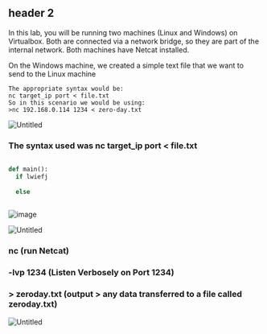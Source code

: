 ## header 2
In this lab, you will be running two machines (Linux and Windows) on Virtualbox. 
Both are connected via a network bridge, so they are part of the internal network.
Both machines have Netcat installed.

On the Windows machine, we created a simple text file that we want to send to the Linux machine
```
The appropriate syntax would be:
nc target_ip port < file.txt
So in this scenario we would be using:
>nc 192.168.0.114 1234 < zero-day.txt
```
![Untitled](https://user-images.githubusercontent.com/47218652/60911957-eaf8d880-a249-11e9-9d01-e43961cf8462.png)

### The syntax used was nc target_ip port < file.txt

```Python

def main():
  if lwiefj
  
  else 
  
```
![image](https://user-images.githubusercontent.com/47218652/60907394-0a3e3880-a23f-11e9-9849-55827c900736.png)


![Untitled](https://user-images.githubusercontent.com/47218652/60912573-45466900-a24b-11e9-8f5b-649359890ec7.png)



###    nc (run Netcat)
###    -lvp 1234 (Listen Verbosely on Port 1234)
###    > zeroday.txt (output > any data transferred to a file called zeroday.txt)


![Untitled](https://user-images.githubusercontent.com/47218652/60913370-d833d300-a24c-11e9-9566-0ade3e8d6d44.png)
